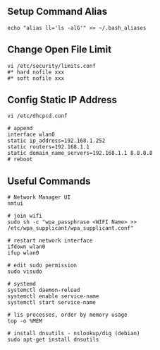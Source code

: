 ## Setup Command Alias
```
echo "alias ll='ls -alG'" >> ~/.bash_aliases
```

## Change Open File Limit
```
vi /etc/security/limits.conf
#* hard nofile xxx
#* soft nofile xxx
```

## Config Static IP Address
```
vi /etc/dhcpcd.conf

# append
interface wlan0
static ip_address=192.168.1.252
static routers=192.168.1.1
static domain_name_servers=192.168.1.1 8.8.8.8
# reboot
```

## Useful Commands

```
# Network Manager UI
nmtui
```
```
# join wifi
sudo sh -c "wpa_passphrase <WIFI Name> >> /etc/wpa_supplicant/wpa_supplicant.conf"
```

```
# restart network interface
ifdown wlan0
ifup wlan0
```

```
# edit sudo permission
sudo visudo
```

```
# systemd
systemctl daemon-reload
systemctl enable service-name
systemctl start service-name
```

```
# lis processes, order by memory usage
top -o %MEM
```

```
# install dnsutils - nslookup/dig (debian)
sudo apt-get install dnsutils
```
